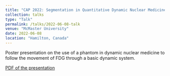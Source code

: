 ```yaml
---
title: "CAP 2022: Segmentation in Quantitative Dynamic Nuclear Medicine: The Insufficiency of AAPM’s TG-211"
collection: talks
type: "Talk"
permalink: /talks/2022-06-08-talk
venue: "McMaster University"
date: 2022-06-08
location: "Hamilton, Canada"
---
```

Poster presentation on the use of a phantom in dynamic nuclear medicine to follow the movement of FDG through a basic dynamic system. 

[PDF of the presentation](http://example2.com)
